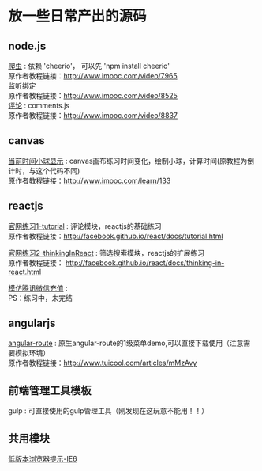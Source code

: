 放一些日常产出的源码
======

## node.js 
[爬虫](node/crawler.js) : 依赖 'cheerio'， 可以先 'npm install cheerio'<br/>
原作者教程链接：<http://www.imooc.com/video/7965><br/>
[监听绑定](node/event.js) <br/>
原作者教程链接：<http://www.imooc.com/video/8525><br/>
[评论](node/comments.js) : comments.js<br/>
原作者教程链接：<http://www.imooc.com/video/8837><br/>


## canvas 
[当前时间小球显示](canvas/) : canvas画布练习时间变化，绘制小球，计算时间(原教程为倒计时，与这个代码不同) <br/>
原作者教程链接：<http://www.imooc.com/learn/133>
  

## reactjs
[官网练习1-tutorial](reactjs/tutorial.html) : 评论模块，reactjs的基础练习 <br/>
原作者教程链接：<http://facebook.github.io/react/docs/tutorial.html>

[官网练习2-thinkingInReact](reactjs/thinkingInReact.html) : 筛选搜索模块，reactjs的扩展练习 <br/>
原作者教程链接： <http://facebook.github.io/react/docs/thinking-in-react.html>

[模仿腾讯微信充值](reactjs/TencentPay/) : <br/>
PS：练习中，未完结


## angularjs 
[angular-route](angularjs/angular-route/) : 原生angular-route的1级菜单demo,可以直接下载使用（注意需要模拟环境） <br/>
原作者教程链接：<http://www.tuicool.com/articles/mMzAvy>

## 前端管理工具模板
gulp : 可直接使用的gulp管理工具（刚发现在这玩意不能用！！） <br/>


## 共用模块
[低版本浏览器提示-IE6](demo/LOWIEPROMPT.md) <br/>

